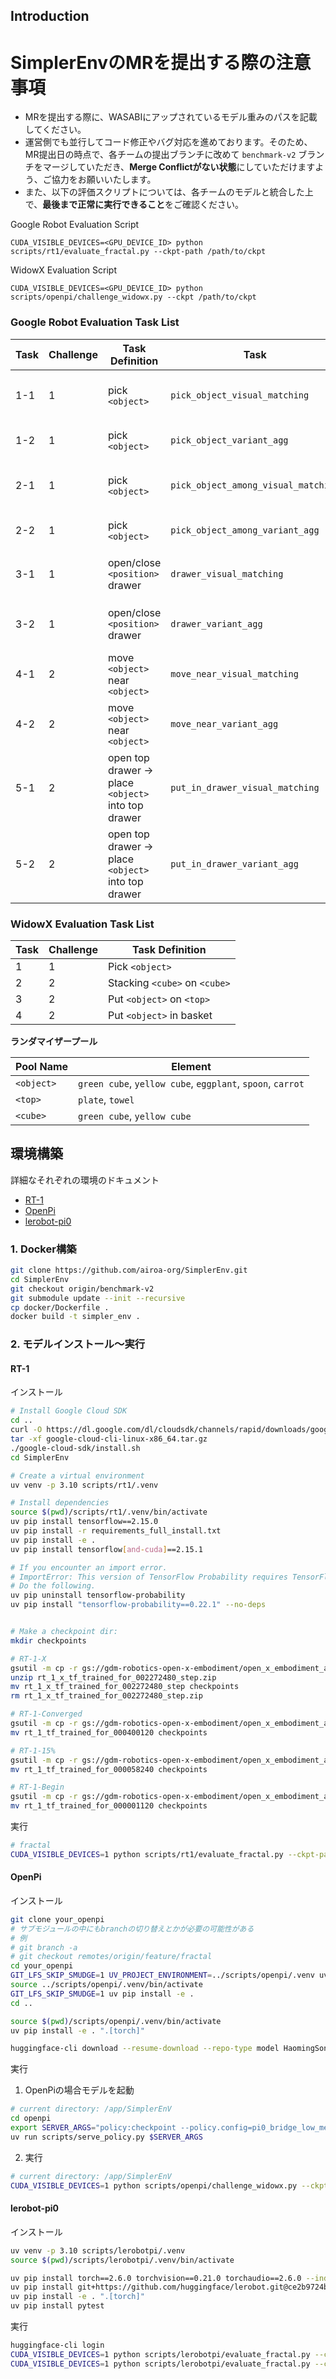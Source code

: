 ## Introduction

# SimplerEnvのMRを提出する際の注意事項

- MRを提出する際に、WASABIにアップされているモデル重みのパスを記載してください。
- 運営側でも並行してコード修正やバグ対応を進めております。そのため、MR提出日の時点で、各チームの提出ブランチに改めて `benchmark-v2` ブランチをマージしていただき、**Merge Conflictがない状態**にしていただけますよう、ご協力をお願いいたします。
- また、以下の評価スクリプトについては、各チームのモデルと統合した上で、**最後まで正常に実行できること**をご確認ください。

Google Robot Evaluation Script
```
CUDA_VISIBLE_DEVICES=<GPU_DEVICE_ID> python scripts/rt1/evaluate_fractal.py --ckpt-path /path/to/ckpt
```

WidowX Evaluation Script
```
CUDA_VISIBLE_DEVICES=<GPU_DEVICE_ID> python scripts/openpi/challenge_widowx.py --ckpt /path/to/ckpt 
```

### Google Robot Evaluation Task List

| Task  | Challenge | Task Definition                                     | Task                                | Randomizer Pool                                                                    |
| ----- | --------- | --------------------------------------------------- | ----------------------------------- | ---------------------------------------------------------------------------------- |
| 1-1   | 1         | pick `<object>`                                     | `pick_object_visual_matching`       | `<object>`,`<position>`,`<object_orientation>`,`<robot_color>`,`<camera_position>` |
| 1-2   | 1         | pick `<object>`                                     | `pick_object_variant_agg`           | `<object>`,`<position>`,`<object_orientation>`,`<background/cabinet>`              |
| 2-1   | 1         | pick `<object>`                                     | `pick_object_among_visual_matching` | `<object>`,`<position>`,`<object_orientation>`,`<robot_color>`,`<camera_position>` |
| 2-2   | 1         | pick `<object>`                                     | `pick_object_among_variant_agg`     | `<object>`,`<position>`,`<object_orientation>`,`<background/cabinet>`              |
| 3-1   | 1         | open/close `<position>` drawer                      | `drawer_visual_matching`            | `<position>`,`<robot_color>`,`<background-robot_init_pos>`                         |
| 3-2   | 1         | open/close `<position>` drawer                      | `drawer_variant_agg`                | `<position>`,`<lighting>`,`<background>`,`<cabinet>`                               |
| 4-1   | 2         | move `<object>` near `<object>`                     | `move_near_visual_matching`         | `<object>`,`<position>`,`<robot_position>`,`<robot_color>`                         |
| 4-2   | 2         | move `<object>` near `<object>`                     | `move_near_variant_agg`             | `<object>`,`<position>`,`<lighting>`,`<background/cabinet>`,`<camera_position>`    |
| 5-1   | 2         | open top drawer -> place `<object>` into top drawer | `put_in_drawer_visual_matching`     | `<object>`,`<robot_color>`,`<background-robot_init_pos>`                           |
| 5-2   | 2         | open top drawer -> place `<object>` into top drawer | `put_in_drawer_variant_agg`         | `<object>`,`<lighting>`,`<robot_position>`,`<background>`,`<cabinet>`              |


### WidowX Evaluation Task List

| Task | Challenge | Task Definition               |
| ---- | --------- | ----------------------------- |
| 1    | 1         | Pick `<object>`               |
| 2    | 2         | Stacking `<cube>` on `<cube>` |
| 3    | 2         | Put `<object>` on `<top>`     |
| 4    | 2         | Put `<object>` in basket      |

**ランダマイザープール**

| Pool Name  | Element                                                    |
| ---------- | ---------------------------------------------------------- |
| `<object>` | `green cube`, `yellow cube`, `eggplant`, `spoon`, `carrot` |
| `<top>`    | `plate`, `towel`                                           |
| `<cube>`   | `green cube`, `yellow cube`                                |


## 環境構築

詳細なそれぞれの環境のドキュメント
- [RT-1](scripts/rt1/README.md)
- [OpenPi](scripts/openpi/README.md)
- [lerobot-pi0](scripts/lerobotpi/README.md)

### 1. Docker構築
```bash
git clone https://github.com/airoa-org/SimplerEnv.git
cd SimplerEnv
git checkout origin/benchmark-v2
git submodule update --init --recursive
cp docker/Dockerfile .
docker build -t simpler_env .
```

### 2. モデルインストール～実行

#### RT-1

インストール
```bash
# Install Google Cloud SDK
cd ..
curl -O https://dl.google.com/dl/cloudsdk/channels/rapid/downloads/google-cloud-cli-linux-x86_64.tar.gz
tar -xf google-cloud-cli-linux-x86_64.tar.gz
./google-cloud-sdk/install.sh
cd SimplerEnv

# Create a virtual environment
uv venv -p 3.10 scripts/rt1/.venv

# Install dependencies
source $(pwd)/scripts/rt1/.venv/bin/activate
uv pip install tensorflow==2.15.0
uv pip install -r requirements_full_install.txt
uv pip install -e .
uv pip install tensorflow[and-cuda]==2.15.1

# If you encounter an import error.
# ImportError: This version of TensorFlow Probability requires TensorFlow version >= 2.16; Detected an installation of version 2.15.1. Please upgrade TensorFlow to proceed.
# Do the following.
uv pip uninstall tensorflow-probability
uv pip install "tensorflow-probability==0.22.1" --no-deps


# Make a checkpoint dir:
mkdir checkpoints

# RT-1-X
gsutil -m cp -r gs://gdm-robotics-open-x-embodiment/open_x_embodiment_and_rt_x_oss/rt_1_x_tf_trained_for_002272480_step.zip .
unzip rt_1_x_tf_trained_for_002272480_step.zip
mv rt_1_x_tf_trained_for_002272480_step checkpoints
rm rt_1_x_tf_trained_for_002272480_step.zip

# RT-1-Converged
gsutil -m cp -r gs://gdm-robotics-open-x-embodiment/open_x_embodiment_and_rt_x_oss/rt_1_tf_trained_for_000400120 .
mv rt_1_tf_trained_for_000400120 checkpoints

# RT-1-15%
gsutil -m cp -r gs://gdm-robotics-open-x-embodiment/open_x_embodiment_and_rt_x_oss/rt_1_tf_trained_for_000058240 .
mv rt_1_tf_trained_for_000058240 checkpoints

# RT-1-Begin
gsutil -m cp -r gs://gdm-robotics-open-x-embodiment/open_x_embodiment_and_rt_x_oss/rt_1_tf_trained_for_000001120 .
mv rt_1_tf_trained_for_000001120 checkpoints      
```

実行
```bash
# fractal
CUDA_VISIBLE_DEVICES=1 python scripts/rt1/evaluate_fractal.py --ckpt-path checkpoints/rt_1_tf_trained_for_000400120
```

#### OpenPi

インストール
```bash
git clone your_openpi
# サブモジュールの中にもbranchの切り替えとかが必要の可能性がある
# 例
# git branch -a
# git checkout remotes/origin/feature/fractal
cd your_openpi
GIT_LFS_SKIP_SMUDGE=1 UV_PROJECT_ENVIRONMENT=../scripts/openpi/.venv uv sync
source ../scripts/openpi/.venv/bin/activate
GIT_LFS_SKIP_SMUDGE=1 uv pip install -e .
cd ..

source $(pwd)/scripts/openpi/.venv/bin/activate
uv pip install -e . ".[torch]"

huggingface-cli download --resume-download --repo-type model HaomingSong/openpi0-fractal-lora --local-dir /path/to/ckpt
```

実行
1. OpenPiの場合モデルを起動
```bash
# current directory: /app/SimplerEnV
cd openpi
export SERVER_ARGS="policy:checkpoint --policy.config=pi0_bridge_low_mem_finetune --policy.dir=/path/to/ckpt"
uv run scripts/serve_policy.py $SERVER_ARGS
```

2. 実行
```bash
# current directory: /app/SimplerEnV
CUDA_VISIBLE_DEVICES=1 python scripts/openpi/challenge_widowx.py --ckpt /path/to/ckpt --control-freq 5
```

#### lerobot-pi0

インストール
```bash
uv venv -p 3.10 scripts/lerobotpi/.venv
source $(pwd)/scripts/lerobotpi/.venv/bin/activate

uv pip install torch==2.6.0 torchvision==0.21.0 torchaudio==2.6.0 --index-url https://download.pytorch.org/whl/cu124
uv pip install git+https://github.com/huggingface/lerobot.git@ce2b9724bfe1b5a4c45e61b1890eef3f5ab0909c#egg=lerobot[pi0]
uv pip install -e . ".[torch]"
uv pip install pytest
```

実行
```bash
huggingface-cli login
CUDA_VISIBLE_DEVICES=1 python scripts/lerobotpi/evaluate_fractal.py --ckpt-path HaomingSong/lerobot-pi0-fractal
CUDA_VISIBLE_DEVICES=1 python scripts/lerobotpi/evaluate_fractal.py --ckpt-path lerobot/pi0
```

